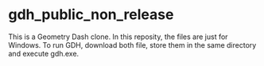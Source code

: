 # gdh_public_non_release
This is a Geometry Dash clone.
In this reposity, the files are just for Windows.
To run GDH, download both file, store them in the same directory and execute gdh.exe.
